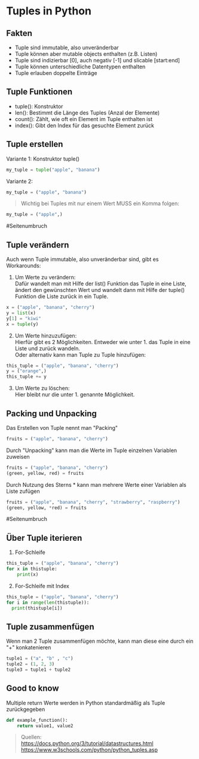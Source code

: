 # Tuples in Python


## Fakten
- Tuple sind immutable, also unveränderbar  
- Tuple können aber mutable objects enthalten (z.B. Listen)  
- Tuple sind indizierbar [0], auch negativ [-1] und slicable [start:end]  
- Tuple können unterschiedliche Datentypen enthalten  
- Tuple erlauben doppelte Einträge


## Tuple Funktionen
- tuple(): Konstruktor 
- len(): Bestimmt die Länge des Tuples (Anzal der Elemente)
- count(): Zählt, wie oft ein Element im Tuple enthalten ist  
- index(): Gibt den Index für das gesuchte Element zurück


## Tuple erstellen
Variante 1: Konstruktor tuple()  
```python
my_tuple = tuple("apple", "banana")
```
Variante 2: 
```python
my_tuple = ("apple", "banana")
```
> Wichtig bei Tuples mit nur einem Wert MUSS ein Komma folgen:
```python
my_tuple = ("apple",)
```


#Seitenumbruch


## Tuple verändern
Auch wenn Tuple immutable, also unveränderbar sind, gibt es Workarounds:  

1. Um Werte zu verändern:  
 Dafür wandelt man mit Hilfe der list() Funktion das Tuple in eine Liste, ändert den gewünschten Wert und wandelt dann mit Hilfe der tuple() Funktion die Liste zurück in ein Tuple.

```python
x = ("apple", "banana", "cherry")
y = list(x)
y[1] = "kiwi"
x = tuple(y)
```

2. Um Werte hinzuzufügen:  
Hierfür gibt es 2 Möglichkeiten. Entweder wie unter 1. das Tuple in eine Liste und zurück wandeln.  
Oder alternativ kann man Tuple zu Tuple hinzufügen:

```python
this_tuple = ("apple", "banana", "cherry")
y = ("orange",)
this_tuple += y
```

3. Um Werte zu löschen:  
Hier bleibt nur die unter 1. genannte Möglichkeit.


## Packing und Unpacking
Das Erstellen von Tuple nennt man "Packing"
```python
fruits = ("apple", "banana", "cherry")
```

Durch "Unpacking" kann man die Werte im Tuple einzelnen Variablen zuweisen
```python
fruits = ("apple", "banana", "cherry")
(green, yellow, red) = fruits
```

Durch Nutzung des Sterns * kann man mehrere Werte einer Variablen als Liste zufügen
```python
fruits = ("apple", "banana", "cherry", "strawberry", "raspberry")
(green, yellow, *red) = fruits
```


#Seitenumbruch


## Über Tuple iterieren
1. For-Schleife
```python
this_tuple = ("apple", "banana", "cherry")
for x in thistuple:
    print(x)
```

2. For-Schleife mit Index
```python
this_tuple = ("apple", "banana", "cherry")
for i in range(len(thistuple)):
  print(thistuple[i])
```


## Tuple zusammenfügen
Wenn man 2 Tuple zusammenfügen möchte, kann man diese eine durch ein "+" konkatenieren
```python
tuple1 = ("a", "b" , "c")
tuple2 = (1, 2, 3)
tuple3 = tuple1 + tuple2
```


## Good to know
Multiple return Werte werden in Python standardmäßig als Tuple zurückgegeben  
```python
def example_function():
    return value1, value2
```


> Quellen:  
>https://docs.python.org/3/tutorial/datastructures.html  
>https://www.w3schools.com/python/python_tuples.asp  
